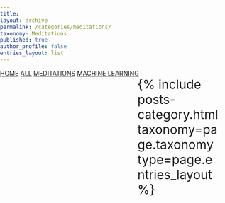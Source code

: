 ```yaml
---
title: 
layout: archive
permalink: /categories/meditations/
taxonomy: Meditations
published: true
author_profile: false
entries_layout: list
---
```

<html>
  <head>
<meta name="viewport" content="width=device-width, initial-scale=1">
<style> 
  html { height: 100% } 
  body {
    margin: 0; 
    padding: 0; 
    height: 100%; 
    overflow: hidden; 
    background-image: url(/assets/images/meditations-blur-2.jpg); 
    background-repeat: no-repeat; 
    background-size: cover; 
    } 
    
 .sidenav {
              height: 100%;
              width: 300px;
              position: fixed;
              z-index: 1;
              top: 0;
              left: 0;
              background-color: hsla(0,0%,0%,0.3);
              overflow-x: hidden;
              transition: 0.5s;
              padding-top: 20px;
          }
          
   .sidenav a {
              padding: 8px 8px 8px 32px;
              text-decoration: none;
              font-size: 25px;
              color:#f1f1f1 ;
              display: block;
              transition: 0.3s;
          }
          
   .sidenav a:hover {
              color: rgba(48, 227, 202, 0.3);
          }
   .main {
              margin-left: 300px; 
              font-size: 28px; 
              padding: 0px 10px;
            }  
   .line-up {
        height:0px;
        width:1px;
        border-bottom:3px solid #010326;
        position: absolute;
        left: 38%;
        top: 7%;
        -webkit-animation: increase 3s;
        -moz-animation:    increase 3s; 
        -o-animation:      increase 3s; 
        animation:         increase 3s; 
        animation-fill-mode: forwards;
      }

  .line-down {
    height:0px;
    width:1px;
    border-bottom:3px solid #010326;
    position: absolute;
    right: 30%;
    top: 20%;
    -webkit-animation: increase 3s;
    -moz-animation:    increase 3s; 
    -o-animation:      increase 3s; 
    animation:         increase 3s; 
    animation-fill-mode: forwards;
    animation-direction: backwards;
  }

  @keyframes increase {
  100% {
      width: 550px;
          }
     }
  </style>
</head>

<body>
   <div id="mySidenav" class="sidenav">
     <a href="https://salonidash7.github.io/#">HOME</a>
     <a href="https://salonidash7.github.io/allPosts/">ALL</a>
     <a href="https://salonidash7.github.io/categories/meditations/">MEDITATIONS</a>
     <a href="https://salonidash7.github.io/categories/ml/">MACHINE LEARNING</a>
        </div>
     
  <div class="main">
  <div class="line-up"></div>
  <div class="line-down"></div>
  <div class="entries-{{ page.entries_layout }}">
  {% include posts-category.html taxonomy=page.taxonomy type=page.entries_layout %}
</div>
  </div>
  </body>
</html>  
